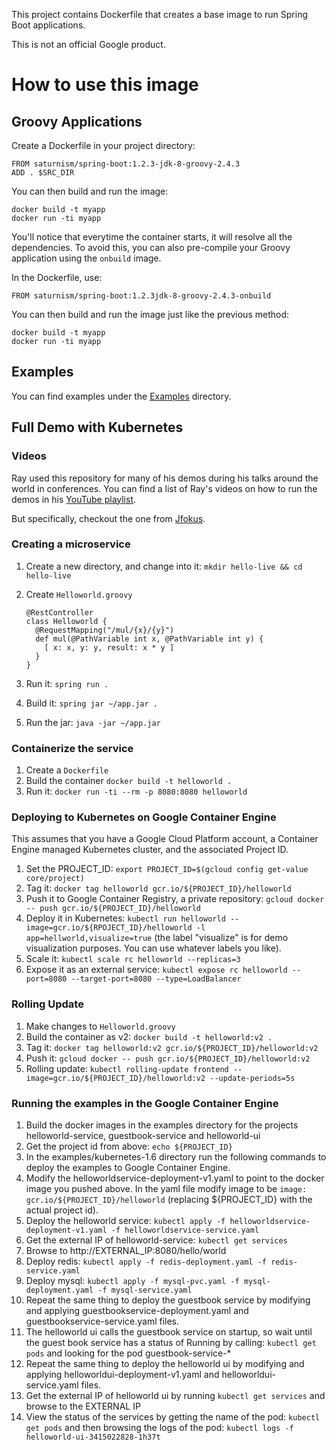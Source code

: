 This project contains Dockerfile that creates a base image to run Spring Boot applications.

This is not an official Google product.

How to use this image
=====================

Groovy Applications
-------------------
Create a Dockerfile in your project directory:

    FROM saturnism/spring-boot:1.2.3-jdk-8-groovy-2.4.3
    ADD . $SRC_DIR

You can then build and run the image:

    docker build -t myapp
    docker run -ti myapp

You'll notice that everytime the container starts, it will resolve all the dependencies.
To avoid this, you can also pre-compile your Groovy application using the `onbuild` image.

In the Dockerfile, use:

    FROM saturnism/spring-boot:1.2.3jdk-8-groovy-2.4.3-onbuild

You can then build and run the image just like the previous method:

    docker build -t myapp
    docker run -ti myapp


Examples
--------
You can find examples under the [Examples](examples/) directory.

Full Demo with Kubernetes
-------------------------
### Videos
Ray used this repository for many of his demos during his talks around the world in conferences. You can find a list of Ray's videos on how to run the demos in his [YouTube playlist](https://www.youtube.com/playlist?list=PL4uYfigiauVYH4OwOyq8FGbPQOn-JueEf).

But specifically, checkout the one from [Jfokus](https://www.youtube.com/watch?v=R2l-tL_1els&index=6&list=PL4uYfigiauVYH4OwOyq8FGbPQOn-JueEf).

### Creating a microservice
1. Create a new directory, and change into it: `mkdir hello-live && cd hello-live`
1. Create `Helloworld.groovy`
    ```
    @RestController
    class Helloworld {
      @RequestMapping("/mul/{x}/{y}")
      def mul(@PathVariable int x, @PathVariable int y) {
        [ x: x, y: y, result: x * y ]
      }
    }
    ```

1. Run it: `spring run .`
1. Build it: `spring jar ~/app.jar .`
1. Run the jar: `java -jar ~/app.jar`

### Containerize the service
1. Create a `Dockerfile`
1. Build the container `docker build -t helloworld .`
1. Run it: `docker run -ti --rm -p 8080:8080 helloworld`

### Deploying to Kubernetes on Google Container Engine
This assumes that you have a Google Cloud Platform account, a Container Engine managed Kubernetes cluster, and the associated Project ID.

1. Set the PROJECT_ID: `export PROJECT_ID=$(gcloud config get-value core/project)`
1. Tag it: `docker tag helloworld gcr.io/${PROJECT_ID}/helloworld`
1. Push it to Google Container Registry, a private repository: `gcloud docker -- push gcr.io/${PROJECT_ID}/helloworld`
1. Deploy it in Kubernetes: `kubectl run helloworld --image=gcr.io/${RPOJECT_ID}/helloworld -l app=hellworld,visualize=true` (the label "visualize" is for demo visualization purposes. You can use whatever labels you like).
1. Scale it: `kubectl scale rc helloworld --replicas=3`
1. Expose it as an external service: `kubectl expose rc helloworld --port=8080 --target-port=8080 --type=LoadBalancer`

### Rolling Update
1. Make changes to `Helloworld.groovy`
1. Build the container as v2: `docker build -t helloworld:v2 .`
1. Tag it: `docker tag helloworld:v2 gcr.io/${PROJECT_ID}/helloworld:v2`
1. Push it: `gcloud docker -- push gcr.io/${PROJECT_ID}/helloworld:v2`
1. Rolling update: `kubectl rolling-update frontend --image=gcr.io/${PROJECT_ID}/helloworld:v2 --update-periods=5s`

### Running the examples in the Google Container Engine

1. Build the docker images in the examples directory for the projects helloworld-service, guestbook-service and helloworld-ui
1. Get the project id from above: `echo ${PROJECT_ID}`
1. In the examples/kubernetes-1.6 directory run the following commands to deploy the examples to Google Container Engine.
1. Modify the helloworldservice-deployment-v1.yaml to point to the docker image you pushed above.  In the yaml file modify image to be `image: gcr.io/${PROJECT_ID}/helloworld` (replacing ${PROJECT_ID} with the actual project id).
1. Deploy the helloworld service: `kubectl apply -f helloworldservice-deployment-v1.yaml -f helloworldservice-service.yaml`
1. Get the external IP of helloworld-service: `kubectl get services`
1. Browse to http://EXTERNAL_IP:8080/hello/world
1. Deploy redis: `kubectl apply -f redis-deployment.yaml -f redis-service.yaml`
1. Deploy mysql: `kubectl apply -f mysql-pvc.yaml -f mysql-deployment.yaml -f mysql-service.yaml`
1. Repeat the same thing to deploy the guestbook service by modifying and applying guestbookservice-deployment.yaml and guestbookservice-service.yaml files.
1. The helloworld ui calls the guestbook service on startup, so wait until the guest book service has a status of Running by calling: `kubectl get pods` and looking for the pod guestbook-service-*
1. Repeat the same thing to deploy the helloworld ui by modifying and applying  helloworldui-deployment-v1.yaml and helloworldui-service.yaml files.
1. Get the external IP of helloworld ui by running `kubectl get services` and browse to the EXTERNAL IP
1. View the status of the services by getting the name of the pod: `kubectl get pods` and then browsing the logs of the pod: `kubectl logs -f helloworld-ui-3415022828-1h37t `
